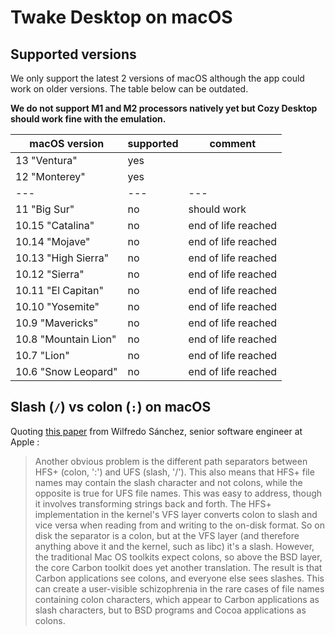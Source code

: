 # Twake Desktop on macOS

## Supported versions

We only support the latest 2 versions of macOS although the app could work on older versions. The table below can be outdated.

**We do not support M1 and M2 processors natively yet but Cozy Desktop should work fine with the emulation.**

| macOS version         | supported | comment             |
| ---                   | ---       | ---                 |
| 13 "Ventura"          | yes       |                     |
| 12 "Monterey"         | yes       |                     |
| ---                   | ---       | ---                 |
| 11 "Big Sur"          | no        | should work         |
| 10.15 "Catalina"      | no        | end of life reached |
| 10.14 "Mojave"        | no        | end of life reached |
| 10.13 "High Sierra"   | no        | end of life reached |
| 10.12 "Sierra"        | no        | end of life reached |
| 10.11 "El Capitan"    | no        | end of life reached |
| 10.10 "Yosemite"      | no        | end of life reached |
| 10.9 "Mavericks"      | no        | end of life reached |
| 10.8 "Mountain Lion"  | no        | end of life reached |
| 10.7 "Lion"           | no        | end of life reached |
| 10.6 "Snow Leopard"   | no        | end of life reached |

## Slash (`/`) vs colon (`:`) on macOS

Quoting [this paper][SANCHEZ_USENIX_2000] from Wilfredo Sánchez, senior
software engineer at Apple :

> Another obvious problem is the different path separators between HFS+
> (colon, ':') and UFS (slash, '/'). This also means that HFS+ file names may
> contain the slash character and not colons, while the opposite is true for
> UFS file names. This was easy to address, though it involves transforming
> strings back and forth. The HFS+ implementation in the kernel's VFS layer
> converts colon to slash and vice versa when reading from and writing to the
> on-disk format. So on disk the separator is a colon, but at the VFS layer
> (and therefore anything above it and the kernel, such as libc) it's a slash.
> However, the traditional Mac OS toolkits expect colons, so above the BSD
> layer, the core Carbon toolkit does yet another translation. The result is
> that Carbon applications see colons, and everyone else sees slashes. This
> can create a user-visible schizophrenia in the rare cases of file names
> containing colon characters, which appear to Carbon applications as slash
> characters, but to BSD programs and Cocoa applications as colons.

[SANCHEZ_USENIX_2000]: http://www.wsanchez.net/papers/USENIX_2000/
